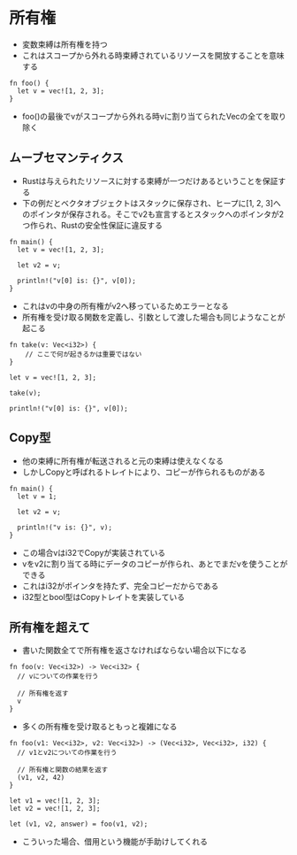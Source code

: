 # 所有権
- 変数束縛は所有権を持つ
- これはスコープから外れる時束縛されているリソースを開放することを意味する
```
fn foo() {
  let v = vec![1, 2, 3];
}
```
- foo()の最後でvがスコープから外れる時vに割り当てられたVec<T>の全てを取り除く
## ムーブセマンティクス
- Rustは与えられたリソースに対する束縛が一つだけあるということを保証する
- 下の例だとベクタオブジェクトはスタックに保存され、ヒープに[1, 2, 3]へのポインタが保存される。そこでv2も宣言するとスタックへのポインタが2つ作られ、Rustの安全性保証に違反する
```
fn main() {
  let v = vec![1, 2, 3];

  let v2 = v;

  println!("v[0] is: {}", v[0]);
}
```
- これはvの中身の所有権がv2へ移っているためエラーとなる
- 所有権を受け取る関数を定義し、引数として渡した場合も同じようなことが起こる
```
fn take(v: Vec<i32>) {
    // ここで何が起きるかは重要ではない
}

let v = vec![1, 2, 3];

take(v);

println!("v[0] is: {}", v[0]);
```
## Copy型
- 他の束縛に所有権が転送されると元の束縛は使えなくなる
- しかしCopyと呼ばれるトレイトにより、コピーが作られるものがある
```
fn main() {
  let v = 1;

  let v2 = v;

  println!("v is: {}", v);
}
```
- この場合vはi32でCopyが実装されている
- vをv2に割り当てる時にデータのコピーが作られ、あとでまだvを使うことができる
- これはi32がポインタを持たず、完全コピーだからである
- i32型とbool型はCopyトレイトを実装している

## 所有権を超えて
- 書いた関数全てで所有権を返さなければならない場合以下になる
```
fn foo(v: Vec<i32>) -> Vec<i32> {
  // vについての作業を行う

  // 所有権を返す
  v
}
```
- 多くの所有権を受け取るともっと複雑になる
```
fn foo(v1: Vec<i32>, v2: Vec<i32>) -> (Vec<i32>, Vec<i32>, i32) {
  // v1とv2についての作業を行う

  // 所有権と関数の結果を返す
  (v1, v2, 42)
}

let v1 = vec![1, 2, 3];
let v2 = vec![1, 2, 3];

let (v1, v2, answer) = foo(v1, v2);
```
- こういった場合、借用という機能が手助けしてくれる
